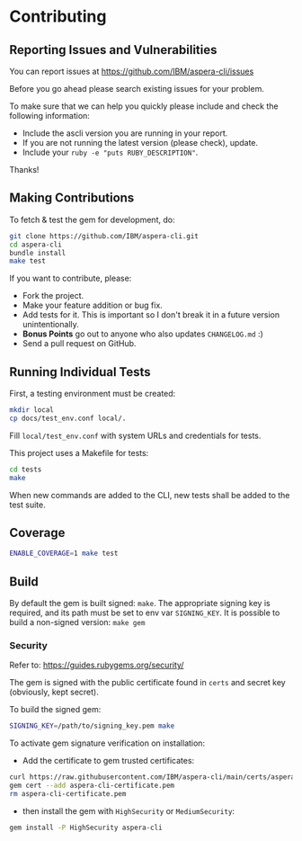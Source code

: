 # Contributing

## Reporting Issues and Vulnerabilities

You can report issues at <https://github.com/IBM/aspera-cli/issues>

Before you go ahead please search existing issues for your problem.

To make sure that we can help you quickly please include and check the following information:

* Include the ascli version you are running in your report.
* If you are not running the latest version (please check), update.
* Include your `ruby -e "puts RUBY_DESCRIPTION"`.

Thanks!

## Making Contributions

To fetch & test the gem for development, do:

```bash
git clone https://github.com/IBM/aspera-cli.git
cd aspera-cli
bundle install
make test
```

If you want to contribute, please:

* Fork the project.
* Make your feature addition or bug fix.
* Add tests for it. This is important so I don't break it in a future version unintentionally.
* **Bonus Points** go out to anyone who also updates `CHANGELOG.md` :)
* Send a pull request on GitHub.

## Running Individual Tests

First, a testing environment must be created:

```bash
mkdir local
cp docs/test_env.conf local/.
```

Fill `local/test_env.conf` with system URLs and credentials for tests.

This project uses a Makefile for tests:

```bash
cd tests
make
```

When new commands are added to the CLI, new tests shall be added to the test suite.

## Coverage

```bash
ENABLE_COVERAGE=1 make test
```

## Build

By default the gem is built signed: `make`.
The appropriate signing key is required, and its path must be set to env var `SIGNING_KEY`.
It is possible to build a non-signed version: `make gem`

### Security

Refer to: <https://guides.rubygems.org/security/>

The gem is signed with the public certificate found in `certs` and secret key (obviously, kept secret).

To build the signed gem:

```bash
SIGNING_KEY=/path/to/signing_key.pem make
```

To activate gem signature verification on installation:

* Add the certificate to gem trusted certificates:

```bash
curl https://raw.githubusercontent.com/IBM/aspera-cli/main/certs/aspera-cli-public-cert.pem -so aspera-cli-certificate.pem
gem cert --add aspera-cli-certificate.pem
rm aspera-cli-certificate.pem
```

* then install the gem with `HighSecurity` or `MediumSecurity`:

```bash
gem install -P HighSecurity aspera-cli
```
